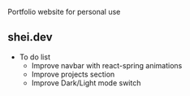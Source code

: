 Portfolio website for personal use 

## shei.dev

- To do list
    - Improve navbar with react-spring animations
    - Improve projects section
    - Improve Dark/Light mode switch